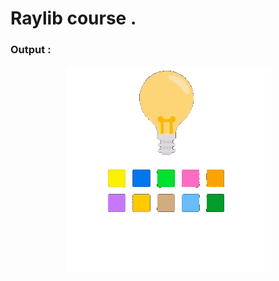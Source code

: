 # Raylib course .

### Output :
<p align="center">
    <img src="https://github.com/glULTRA/LearnRaylib/blob/z-Course-Resources/course_res/gif/26.gif" alt="Loading" >    
</p>

